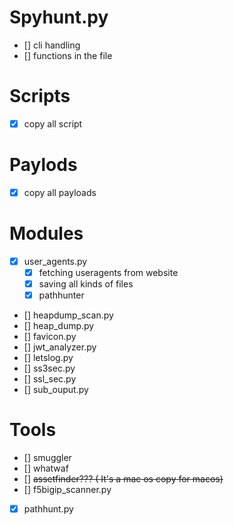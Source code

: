 # Spyhunt.py

- [] cli handling
- [] functions in the file

# Scripts

- [x] copy all script

# Paylods

- [x] copy all payloads

# Modules

- [x] user_agents.py
  - [x] fetching useragents from website
  - [x] saving all kinds of files
  - [x] pathhunter
- [] heapdump_scan.py
- [] heap_dump.py
- [] favicon.py
- [] jwt_analyzer.py
- [] letslog.py
- [] ss3sec.py
- [] ssl_sec.py
- [] sub_ouput.py

# Tools

- [] smuggler
- [] whatwaf
- [] ~~assetfinder??? ( It's a mac os copy for macos)~~
- [] f5bigip_scanner.py
- [x] pathhunt.py
